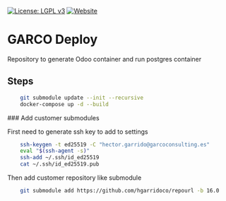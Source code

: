 [![License: LGPL v3](https://img.shields.io/badge/License-LGPL%20v3-blue.svg)](https://www.gnu.org/licenses/lgpl-3.0)
[![Website](https://img.shields.io/badge/Website-Open%20me-243742.svg)](https://garcoconsulting.es/)

# GARCO Deploy

Repository to generate Odoo container and run postgres container

## Steps

```bash
    git submodule update --init --recursive
    docker-compose up -d --build
```

### Add customer submodules

First need to generate ssh key to add to settings
```bash 
    ssh-keygen -t ed25519 -C "hector.garrido@garcoconsulting.es"
    eval "$(ssh-agent -s)"
    ssh-add ~/.ssh/id_ed25519
    cat ~/.ssh/id_ed25519.pub 
```
Then add customer repository like submodule 
```bash
    git submodule add https://github.com/hgarridoco/repourl -b 16.0
```